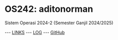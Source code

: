 ---
---

# OS242: aditonorman

Sistem Operasi 2024-2 (Semester Ganjil 2024/2025)

--- [LINKS](links.md/) --- [LOG](TXT/mylog.txt) --- [GitHub](https://ditonorman/os242)


```

```
<br>
